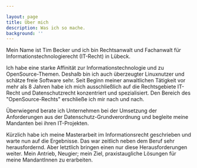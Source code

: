 ```yaml
---

layout: page
title: Über mich
description: Was ich so mache.
background: ''
---
```


Mein Name ist Tim Becker und ich bin Rechtsanwalt und Fachanwalt für Informationstechnologierecht (IT-Recht) in Lübeck. 

Ich habe eine starke Affinität zur Informationstechnologie und zu OpenSource-Themen. Deshalb bin ich auch überzeugter Linuxnutzer und schätze freie Software sehr. Seit Beginn meiner anwaltlichen Tätigkeit vor mehr als 8 Jahren habe ich mich ausschließlich auf die Rechtsgebiete IT-Recht und Datenschutzrecht konzentriert und spezialisiert. Den Bereich des "OpenSource-Rechts" erschließe ich mir nach und nach.

Überwiegend berate ich Unternehmen bei der Umsetzung der Anforderungen aus der Datenschutz-Grundverordnung und begleite meine Mandanten bei ihren IT-Projekten.

Kürzlich habe ich meine Masterarbeit im Informationsrecht geschrieben und warte nun auf die Ergebnisse. Das war zeitlich neben dem Beruf sehr herausfordernd. Aber letztlich bringen einen nur diese Herausforderungen weiter. Mein Antrieb, Neugier; mein Ziel, praxistaugliche Lösungen für meine MandantInnen zu erarbeiten. 
